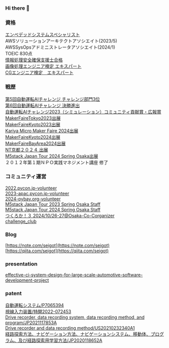 ### Hi there 👋

### 資格

[エンベデッドシステムスペシャリスト](https://www.ipa.go.jp/shiken/kubun/es.html)  
AWSソリューションアーキテクトアソシエイト(2023/5)  
AWSSysOpsアドミニストレータアソシエイト(2024/1)  
TOEIC 830点  
[情報処理安全確保支援士合格](https://www.ipa.go.jp/shiken/kubun/sc.html)  
[画像処理エンジニア検定 エキスパート](https://www.cgarts.or.jp/v1/kentei/about/img_engineer/second.html)  
[CGエンジニア検定　エキスパート](https://www.cgarts.or.jp/v1/kentei/about/cg_engineer/index.html)  

### 戦歴

[第5回自動運転AIチャレンジ チャレンジ部門3位](https://www.jsae.or.jp/jaaic/result.php)  
[第6回自動運転AIチャレンジ 決勝進出](https://www.jsae.or.jp/jaaic/2023_result.php)  
[自動運転AIチャレンジ2023（シミュレーション）コミュニティ貢献賞・広報賞](https://www.jsae.or.jp/jaaic/2023ver/simulation_result/)  
[MakerFaireTokyo2023出展](https://makezine.jp/event/makers-mft2023/m0169/)  
[MakerFaireKyoto2023出展](https://makezine.jp/event/makers-mfk2023/m0050/)  
[Kariya Micro Maker Faire 2024出展](https://karaage.hatenadiary.jp/entry/2024/02/26/073000)  
[MakerFaireKyoto2024出展](https://makezine.jp/event/makers-mfk2024/m0073/)  
[MakerFaireBayArea2024出展](https://makerfaire.com/maker/entry/75927/)  
[NT京都２０２４ 出展](https://wiki.nicotech.jp/nico_tech/index.php?NT京都2024)  
[M5stack Japan Tour 2024 Spring Osaka出展](https://m5stack2024springosaka.peatix.com/?lang=ja)  
２０１２年第１期ＮＰＯ実践マネジメント講座 修了  

### コミュニティ運営

[2022.pycon.jp-volunteer](https://2022.pycon.jp/en/staff/)  
[2023-apac.pycon.jp-volunteer](https://2023-apac.pycon.jp/staff)  
[2024-pybay.org-volunteer](https://pybay.org)  
[M5stack Japan Tour 2023 Spring Osaka Staff](https://m5stack2023osaka.peatix.com/?lang=ja)  
[M5stack Japan Tour 2024 Spring Osaka Staff](https://m5stack2024springosaka.peatix.com/?lang=ja)  
[つくろか！３ 2024/10/26-27@Osaka-Co-Corganizer](https://tsukuroka3.notion.site/3-WEB-26e2a0c5174641bc8382d63a6dd70ab0)  
[challenge_club](https://challenge-club.connpass.com/)  

### Blog

[https://note.com/seigot](https://note.com/seigot)  
[https://qiita.com/seigot](https://qiita.com/seigot)  

### presentation  
[effective-ci-system-design-for-large-scale-automotive-software-development-project](https://aglamm2019.sched.com/event/VHQ7/effective-ci-system-design-for-large-scale-automotive-software-development-project-takada-seigo-panasonic)  
### patent  
[自動運転システム/P7065394](https://patentimages.storage.googleapis.com/f0/3a/c5/cafb5a97bedf1f/JP7065394B2.pdf)  
[視線入力装置/特開2022-072453](https://jglobal.jst.go.jp/detail?JGLOBAL_ID=202203016217050199)  
[Drive recorder, data recording system, data recording method, and program/JP2021117853A](https://patents.google.com/patent/JP2021117853A/en)  
[Drive recorder and data recording method/US20210232340A1](https://patents.google.com/patent/US20210232340A1/en)  
[経路探索方法、ナビゲーション方法、ナビゲーションシステム、移動体、プログラム、及び経路探索用学習方法/JP2020118652A](https://patents.google.com/patent/JP2020118652A/ja)  

<!--
**seigot/seigot** is a ✨ _special_ ✨ repository because its `README.md` (this file) appears on your GitHub profile.

Here are some ideas to get you started:

- 🔭 I’m currently working on ...
- 🌱 I’m currently learning ...
- 👯 I’m looking to collaborate on ...
- 🤔 I’m looking for help with ...
- 💬 Ask me about ...
- 📫 How to reach me: ...
- 😄 Pronouns: ...
- ⚡ Fun fact: ...

-->
